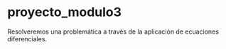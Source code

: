 # proyecto_modulo3
Resolveremos una problemática a través de la aplicación de ecuaciones diferenciales.
